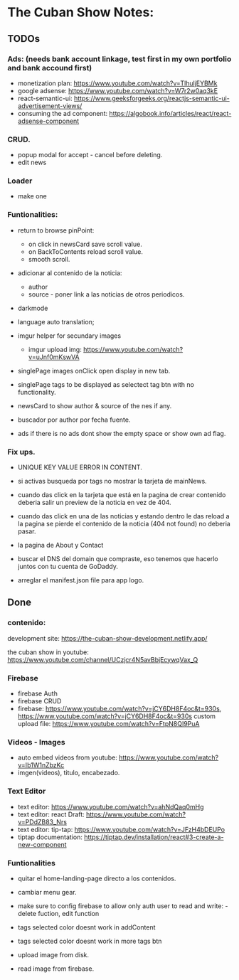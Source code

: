 # The Cuban Show Notes:
## TODOs
### Ads: (needs bank account linkage, test first in my own portfolio and bank accound first)
- monetization plan: https://www.youtube.com/watch?v=TlhuljEYBMk
- google  adsense: https://www.youtube.com/watch?v=W7r2w0aq3kE
- react-semantic-ui: https://www.geeksforgeeks.org/reactjs-semantic-ui-advertisement-views/
- consuming the ad component: https://algobook.info/articles/react/react-adsense-component

### CRUD.
- popup modal for accept - cancel before deleting.
- edit news

### Loader
- make one

### Funtionalities:

- return to browse pinPoint:
    - on click in newsCard save scroll value.
    - on BackToContents reload scroll value.
    - smooth scroll.


- adicionar al contenido de la noticia: 
    - author
    - source - poner link a las noticias de otros periodicos.
   
- darkmode
- language auto translation;

- imgur helper for secundary images
    - imgur upload img: https://www.youtube.com/watch?v=uJnf0mKswVA 

- singlePage images onClick open display in new tab.
- singlePage tags to be displayed as selectect tag btn with no functionality.

- newsCard to show author & source of the nes if any.
- buscador por author por fecha fuente.

- ads if there is no ads dont show the empty space or show own ad flag.

### Fix ups.
- UNIQUE KEY VALUE ERROR IN CONTENT.

- si activas busqueda por tags no mostrar la tarjeta de mainNews.

- cuando das click en la tarjeta que está en la pagina de crear contenido deberia salir un preview de la noticia en vez de 404.

- cuando das click en una de las noticias y estando dentro le das reload a la pagina se pierde el contenido de la noticia (404 not found) no deberia pasar.

- la pagina de About y Contact

- buscar el DNS del domain que compraste, eso tenemos que hacerlo juntos con tu cuenta de GoDaddy.

- arreglar el manifest.json file para app logo.

## Done

### contenido: 
development site: https://the-cuban-show-development.netlify.app/

the cuban show in youtube: https://www.youtube.com/channel/UCzjcr4N5avBbjEcywqVax_Q

### Firebase
- firebase Auth
- firebase CRUD
- firebase: https://www.youtube.com/watch?v=jCY6DH8F4oc&t=930s, https://www.youtube.com/watch?v=jCY6DH8F4oc&t=930s
custom upload file: https://www.youtube.com/watch?v=FtpN8QI9PuA


### Videos - Images
- auto embed videos from youtube: https://www.youtube.com/watch?v=Ib1W1nZbzKc
- imgen(videos), titulo, encabezado.

### Text Editor
- text editor: https://www.youtube.com/watch?v=ahNdQaq0mHg
- text editor: react Draft: https://www.youtube.com/watch?v=PDdZB83_Nrs
- text editor: tip-tap: https://www.youtube.com/watch?v=JFzH4bDEUPo
- tiptap documentation: https://tiptap.dev/installation/react#3-create-a-new-component

### Funtionalities
- quitar el home-landing-page directo a los contenidos.

- cambiar menu gear. 

- make sure to config firebase to allow only auth user to read and write: - delete fuction, edit function

- tags selected color doesnt work in addContent
- tags selected color doesnt work in more tags btn

- upload image from disk.
- read image from firebase.